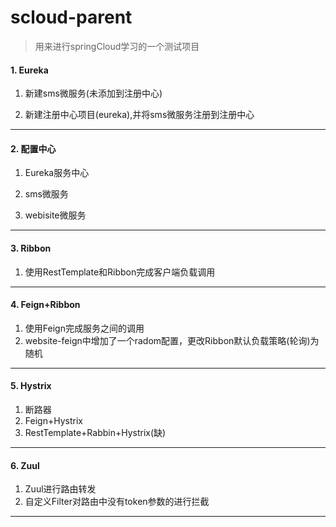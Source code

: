 # scloud-parent

> 用来进行springCloud学习的一个测试项目

#### 1. Eureka ####

1. 新建sms微服务(未添加到注册中心)

2. 新建注册中心项目(eureka),并将sms微服务注册到注册中心


----

#### 2. 配置中心 ####
1. Eureka服务中心

2. sms微服务

3. webisite微服务

----
#### 3. Ribbon ####

1. 使用RestTemplate和Ribbon完成客户端负载调用


----

#### 4. Feign+Ribbon ####

1. 使用Feign完成服务之间的调用
2. website-feign中增加了一个radom配置，更改Ribbon默认负载策略(轮询)为随机


----

#### 5. Hystrix ####

1. 断路器
2. Feign+Hystrix
3. RestTemplate+Rabbin+Hystrix(缺) 


----

#### 6. Zuul ####

1. Zuul进行路由转发
2. 自定义Filter对路由中没有token参数的进行拦截


----